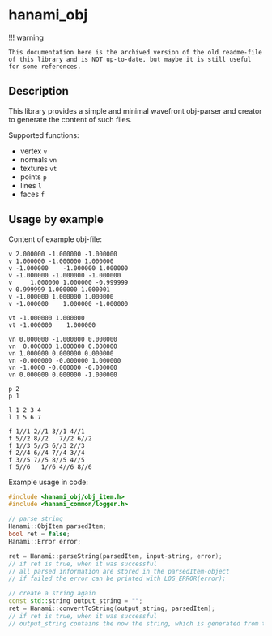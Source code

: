 # hanami_obj

!!! warning

    This documentation here is the archived version of the old readme-file of this library and is NOT up-to-date, but maybe it is still useful for some references.

## Description

This library provides a simple and minimal wavefront obj-parser and creator to generate the content
of such files.

Supported functions:

-   vertex `v`
-   normals `vn`
-   textures `vt`
-   points `p`
-   lines `l`
-   faces `f`

## Usage by example

Content of example obj-file:

```
v 2.000000 -1.000000 -1.000000
v 1.000000 -1.000000 1.000000
v -1.000000    -1.000000 1.000000
v -1.000000 -1.000000 -1.000000
v     1.000000 1.000000 -0.999999
v 0.999999 1.000000 1.000001
v -1.000000 1.000000 1.000000
v -1.000000    1.000000 -1.000000

vt -1.000000 1.000000
vt -1.000000    1.000000

vn 0.000000 -1.000000 0.000000
vn  0.000000 1.000000 0.000000
vn 1.000000 0.000000 0.000000
vn -0.000000 -0.000000 1.000000
vn -1.0000 -0.000000 -0.000000
vn 0.000000 0.000000 -1.000000

p 2
p 1

l 1 2 3 4
l 1 5 6 7

f 1//1 2//1 3//1 4//1
f 5//2 8//2   7//2 6//2
f 1//3 5//3 6//3 2//3
f 2//4 6//4 7//4 3//4
f 3//5 7//5 8//5 4//5
f 5//6   1//6 4//6 8//6
```

Example usage in code:

```cpp
#include <hanami_obj/obj_item.h>
#include <hanami_common/logger.h>

// parse string
Hanami::ObjItem parsedItem;
bool ret = false;
Hanami::Error error;

ret = Hanami::parseString(parsedItem, input-string, error);
// if ret is true, when it was successful
// all parsed information are stored in the parsedItem-object
// if failed the error can be printed with LOG_ERROR(error);

// create a string again
const std::string output_string = "";
ret = Hanami::convertToString(output_string, parsedItem);
// if ret is true, when it was successful
// output_string contains the now the string, which is generated from the parsedItem-object

```
